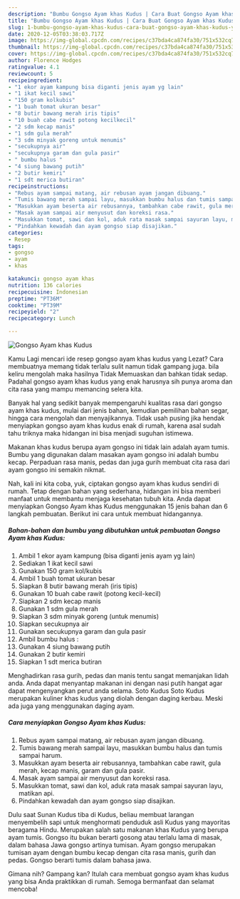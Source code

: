 ```yaml
---
description: "Bumbu Gongso Ayam khas Kudus | Cara Buat Gongso Ayam khas Kudus Yang Bikin Ngiler"
title: "Bumbu Gongso Ayam khas Kudus | Cara Buat Gongso Ayam khas Kudus Yang Bikin Ngiler"
slug: 1-bumbu-gongso-ayam-khas-kudus-cara-buat-gongso-ayam-khas-kudus-yang-bikin-ngiler
date: 2020-12-05T03:38:03.717Z
image: https://img-global.cpcdn.com/recipes/c37bda4ca874fa30/751x532cq70/gongso-ayam-khas-kudus-foto-resep-utama.jpg
thumbnail: https://img-global.cpcdn.com/recipes/c37bda4ca874fa30/751x532cq70/gongso-ayam-khas-kudus-foto-resep-utama.jpg
cover: https://img-global.cpcdn.com/recipes/c37bda4ca874fa30/751x532cq70/gongso-ayam-khas-kudus-foto-resep-utama.jpg
author: Florence Hodges
ratingvalue: 4.1
reviewcount: 5
recipeingredient:
- "1 ekor ayam kampung bisa diganti jenis ayam yg lain"
- "1 ikat kecil sawi"
- "150 gram kolkubis"
- "1 buah tomat ukuran besar"
- "8 butir bawang merah iris tipis"
- "10 buah cabe rawit potong kecilkecil"
- "2 sdm kecap manis"
- "1 sdm gula merah"
- "3 sdm minyak goreng untuk menumis"
- "secukupnya air"
- "secukupnya garam dan gula pasir"
- " bumbu halus "
- "4 siung bawang putih"
- "2 butir kemiri"
- "1 sdt merica butiran"
recipeinstructions:
- "Rebus ayam sampai matang, air rebusan ayam jangan dibuang."
- "Tumis bawang merah sampai layu, masukkan bumbu halus dan tumis sampai harum."
- "Masukkan ayam beserta air rebusannya, tambahkan cabe rawit, gula merah, kecap manis, garam dan gula pasir."
- "Masak ayam sampai air menyusut dan koreksi rasa."
- "Masukkan tomat, sawi dan kol, aduk rata masak sampai sayuran layu, matikan api."
- "Pindahkan kewadah dan ayam gongso siap disajikan."
categories:
- Resep
tags:
- gongso
- ayam
- khas

katakunci: gongso ayam khas 
nutrition: 136 calories
recipecuisine: Indonesian
preptime: "PT36M"
cooktime: "PT39M"
recipeyield: "2"
recipecategory: Lunch

---
```



![Gongso Ayam khas Kudus](https://img-global.cpcdn.com/recipes/c37bda4ca874fa30/751x532cq70/gongso-ayam-khas-kudus-foto-resep-utama.jpg)

Kamu Lagi mencari ide resep gongso ayam khas kudus yang Lezat? Cara membuatnya memang tidak terlalu sulit namun tidak gampang juga. bila keliru mengolah maka hasilnya Tidak Memuaskan dan bahkan tidak sedap. Padahal gongso ayam khas kudus yang enak harusnya sih punya aroma dan cita rasa yang mampu memancing selera kita.

Banyak hal yang sedikit banyak mempengaruhi kualitas rasa dari gongso ayam khas kudus, mulai dari jenis bahan, kemudian pemilihan bahan segar, hingga cara mengolah dan menyajikannya. Tidak usah pusing jika hendak menyiapkan gongso ayam khas kudus enak di rumah, karena asal sudah tahu triknya maka hidangan ini bisa menjadi suguhan istimewa.

Makanan khas kudus berupa ayam gongso ini tidak lain adalah ayam tumis. Bumbu yang digunakan dalam masakan ayam gongso ini adalah bumbu kecap. Perpaduan rasa manis, pedas dan juga gurih membuat cita rasa dari ayam gongso ini semakin nikmat.


Nah, kali ini kita coba, yuk, ciptakan gongso ayam khas kudus sendiri di rumah. Tetap dengan bahan yang sederhana, hidangan ini bisa memberi manfaat untuk membantu menjaga kesehatan tubuh kita. Anda dapat menyiapkan Gongso Ayam khas Kudus menggunakan 15 jenis bahan dan 6 langkah pembuatan. Berikut ini cara untuk membuat hidangannya.

<!--inarticleads1-->

##### Bahan-bahan dan bumbu yang dibutuhkan untuk pembuatan Gongso Ayam khas Kudus:

1. Ambil 1 ekor ayam kampung (bisa diganti jenis ayam yg lain)
1. Sediakan 1 ikat kecil sawi
1. Gunakan 150 gram kol/kubis
1. Ambil 1 buah tomat ukuran besar
1. Siapkan 8 butir bawang merah (iris tipis)
1. Gunakan 10 buah cabe rawit (potong kecil-kecil)
1. Siapkan 2 sdm kecap manis
1. Gunakan 1 sdm gula merah
1. Siapkan 3 sdm minyak goreng (untuk menumis)
1. Siapkan secukupnya air
1. Gunakan secukupnya garam dan gula pasir
1. Ambil  bumbu halus :
1. Gunakan 4 siung bawang putih
1. Gunakan 2 butir kemiri
1. Siapkan 1 sdt merica butiran


Menghadirkan rasa gurih, pedas dan manis tentu sangat memanjakan lidah anda. Anda dapat menyantap makanan ini dengan nasi putih hangat agar dapat mengenyangkan perut anda selama. Soto Kudus Soto Kudus merupakan kuliner khas kudus yang diolah dengan daging kerbau. Meski ada juga yang menggunakan daging ayam. 

<!--inarticleads2-->

##### Cara menyiapkan Gongso Ayam khas Kudus:

1. Rebus ayam sampai matang, air rebusan ayam jangan dibuang.
1. Tumis bawang merah sampai layu, masukkan bumbu halus dan tumis sampai harum.
1. Masukkan ayam beserta air rebusannya, tambahkan cabe rawit, gula merah, kecap manis, garam dan gula pasir.
1. Masak ayam sampai air menyusut dan koreksi rasa.
1. Masukkan tomat, sawi dan kol, aduk rata masak sampai sayuran layu, matikan api.
1. Pindahkan kewadah dan ayam gongso siap disajikan.


Dulu saat Sunan Kudus tiba di Kudus, beliau membuat larangan menyembelih sapi untuk menghormati penduduk asli Kudus yang mayoritas beragama Hindu. Merupakan salah satu makanan khas Kudus yang berupa ayam tumis. Gongso itu bukan berarti gosong atau terlalu lama di masak, dalam bahasa Jawa gongso artinya tumisan. Ayam gongso merupakan tumisan ayam dengan bumbu kecap dengan cita rasa manis, gurih dan pedas. Gongso berarti tumis dalam bahasa jawa. 

Gimana nih? Gampang kan? Itulah cara membuat gongso ayam khas kudus yang bisa Anda praktikkan di rumah. Semoga bermanfaat dan selamat mencoba!
